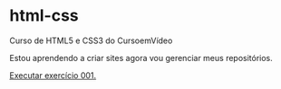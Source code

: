 # html-css
 Curso de HTML5 e CSS3 do CursoemVídeo

 Estou aprendendo a criar sites agora vou gerenciar meus repositórios.

<a href="https://sohkratez.github.io/html-css/exercicios/ex001-h1_e_p"> Executar exercício 001.</a>